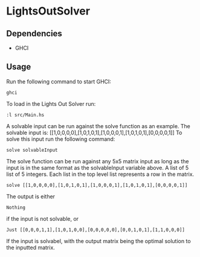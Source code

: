 # LightsOutSolver

## Dependencies
* GHCI

## Usage
Run the following command to start GHCI:
```
ghci
```

To load in the Lights Out Solver run:
```
:l src/Main.hs
```

A solvable input can be run against the solve function as an example. The solvable input is:
[[1,0,0,0,0],[1,0,1,0,1],[1,0,0,0,1],[1,0,1,0,1],[0,0,0,0,1]]
To solve this input run the following command:
```
solve solvableInput
```

The solve function can be run against any 5x5 matrix input as long as the input is in the same format as the solvableInput variable above. A list of 5 list of 5 integers. Each list in the top level list represents a row in the matrix.
```
solve [[1,0,0,0,0],[1,0,1,0,1],[1,0,0,0,1],[1,0,1,0,1],[0,0,0,0,1]]
```
The output is either
```
Nothing
```
if the input is not solvable, or
```
Just [[0,0,0,1,1],[1,0,1,0,0],[0,0,0,0,0],[0,0,1,0,1],[1,1,0,0,0]]
```
If the input is solvabel, with the output matrix being the optimal solution to the inputted matrix.
